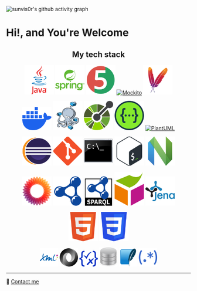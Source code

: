 ![sunvis0r's github activity graph](https://github-readme-activity-graph.vercel.app/graph?username=sunvis0r&theme=github-compact&custom_title=sunvis0r's%20activity&area=true&hide_border=true&point=006400)

# Hi!, and You're Welcome

<h2 align="center">My tech stack</h2>
<p align="center">
  <a href="https://www.java.com/"><img alt="Java" title="Java" height="80px" src="https://github.com/devicons/devicon/blob/master/icons/java/java-original-wordmark.svg" /></a>
  <a href="https://spring.io"><img alt="Spring Boot" title="Spring Boot" height="80px" src="https://github.com/devicons/devicon/blob/master/icons/spring/spring-original-wordmark.svg" /></a>
  <a href="https://junit.org/"><img alt="JUnit" title="JUnit" height="80px" src="./img/junit.png" /></a>
  <a href="https://site.mockito.org"><img alt="Mockito" title="Mockito" height="80px" src="https://avatars.githubusercontent.com/u/2054056?s=200&v=4" /></a>
  <a href="https://maven.apache.org/"><img alt="Apache Maven" title="Apache Maven" height="80px" src="https://raw.githubusercontent.com/devicons/devicon/ca28c779441053191ff11710fe24a9e6c23690d6/icons/maven/maven-original.svg" /></a>
</p>

<p align="center">
  <a href="https://www.docker.com/"><img alt="Docker" title="Docker" width="80px" src="./img/docker.svg" /></a>
  <a href="https://docs.docker.com/compose/"><img alt="Docker Compose" title="Docker Compose" width="80px" src="./img/docker-compose.png" /></a>
  <a href="https://github.com/OAI/OpenAPI-Specification"><img alt="OpenAPI" title="OpenAPI" width="80px" src="https://raw.githubusercontent.com/devicons/devicon/ca28c779441053191ff11710fe24a9e6c23690d6/icons/openapi/openapi-original.svg" /></a>
  <a href="https://swagger.io/"><img alt="Swagger" title="Swagger" width="80px" src="https://raw.githubusercontent.com/devicons/devicon/ca28c779441053191ff11710fe24a9e6c23690d6/icons/swagger/swagger-original.svg" /></a>
  <a href="https://en.wikipedia.org/wiki/PlantUML"><img alt="PlantUML" title="PlantUML" width="80px" src="https://avatars.githubusercontent.com/u/5711322?s=200&v=4" /></a>
</p>

<p align="center">
  <a href="https://eclipseide.org/"><img alt="Eclipse IDE" title="Eclipse IDE" width="80px" src="https://raw.githubusercontent.com/devicons/devicon/ca28c779441053191ff11710fe24a9e6c23690d6/icons/eclipse/eclipse-original.svg" /></a>
  <a href="https://git-scm.com/"><img alt="Git" title="Git" width="80px" src="https://github.com/devicons/devicon/blob/master/icons/git/git-plain.svg" /></a>
  <a href="https://en.wikipedia.org/wiki/Cmd.exe"><img alt="Command Prompt" title="Command Prompt" height="80px" src="./img/cmd.png" /></a>
  <a href="https://www.gnu.org/software/bash/"><img alt="Bash" title="Bash" width="80px" src="./img/bash.png" /></a>
  <a href="https://neovim.io"><img alt="NeoVim" title="NeoVim" width="80px" src="https://raw.githubusercontent.com/devicons/devicon/ca28c779441053191ff11710fe24a9e6c23690d6/icons/neovim/neovim-original.svg" /></a>
</p>

<p align="center">
  <a href="https://en.wikipedia.org/wiki/MediaWiki"><img alt="MediaWiki" title="MediaWiki" width="80px" src="./img/mediawiki.svg" /></a>
  <a href="https://www.w3.org/TR/rdf12-concepts/"><img alt="RDF" title="RDF" width="80px" src="./img/rdf.png" /></a>
  <a href="https://en.wikipedia.org/wiki/SPARQL"><img alt="SPARQL" title="SPARQL" width="80px" src="./img/sparql.png" /></a>
  <a href="https://en.wikipedia.org/wiki/Semantic_Web"><img alt="Semantic Web" title="Semantic Web" width="80px" src="./img/semanticweb.svg" /></a>
  <a href="https://jena.apache.org/"><img alt="Apache Jena" title="Apache Jena" width="80px" src="./img/jena.png" /></a>
</p>

<p align="center">
  <a href="https://html.spec.whatwg.org/dev/introduction.html"><img alt="HTML" title="HTML" height="80px" src="./img/html.png" /></a>
  <a href="https://en.wikipedia.org/wiki/CSS"><img alt="CSS" title="CSS" height="80px" src="./img/css.png" /></a>
</p>

<p align="center">
  <a href="https://en.wikipedia.org/wiki/XML"><img alt="XML" title="XML" width="50px" src="./img/xml.png" /></a>
  <a href="https://en.wikipedia.org/wiki/JSON"><img alt="JSON" title="JSON" width="50px" src="./img/json.png" /></a>
  <a href="https://json-schema.org/"><img alt="JSON Schema" title="JSON Schema" width="50px" src="./img/jsonschema.png" /></a>
  <a href="https://en.wikipedia.org/wiki/SQL"><img alt="SQL" title="SQL" width="50px" src="./img/sql.png" /></a>
  <a href="https://en.wikipedia.org/wiki/SQLite"><img alt="SQLite" title="SQLite" width="50px" src="./img/sqlite.png" /></a>
  <a href="https://en.wikipedia.org/wiki/Regular_expression"><img alt="Regular expressions" title="Regular expressions" width="50px" src="./img/regex.png" /></a>
</p>

----

📧 [Contact me](https://gist.github.com/sunvis0r/fb2d9347516afadda9ef242e9b6d1516)
